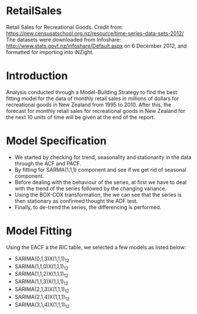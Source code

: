 # RetailSales
Retail Sales for Recreational Goods.
Credit from: https://new.censusatschool.org.nz/resource/time-series-data-sets-2012/
The datasets were downloaded from Infoshare: http://www.stats.govt.nz/infoshare/Default.aspx on 6 December 2012, and formatted for importing into iNZight.


# Introduction

Analysis conducted through a Model-Building Strategy to find the best fitting model for the data of monthly retail sales in millions of dollars for recreational goods in New Zealand from 1995 to 2010. After this, the forecast for monthly retail sales for recreational goods in New Zealand for the next 10 units of time will be given at the end of the report.



# Model Specification

- We started by checking for trend, seasonality and stationarity in the data through the ACF and PACF.
- By fitting for SARMA(1,1,1) component and see if we get rid of seasonal component.
- Before dealing with the behaviour of the series, at first we have to deal with the trend of the series followed by the changing variance.
- Using the BOX-COX transformation, the we can see that the series is then stationary as confirmed thought the ADF test.
- Finally, to de-trend the series, the differencing is performed.


# Model Fitting

Using the EACF a the BIC table, we selected a few models as listed below:

- SARIMA(0,1,3)X(1,1,1)<sub>12</sub>
- SARIMA(1,1,0)X(1,1,1)<sub>12</sub>
- SARIMA(1,1,2)X(1,1,1)<sub>12</sub>
- SARIMA(1,1,3)X(1,1,1)<sub>12</sub>
- SARIMA(2,1,3)X(1,1,1)<sub>12</sub>
- SARIMA(2,1,4)X(1,1,1)<sub>12</sub>
- SARIMA(3,1,4)X(1,1,1)<sub>12</sub>

